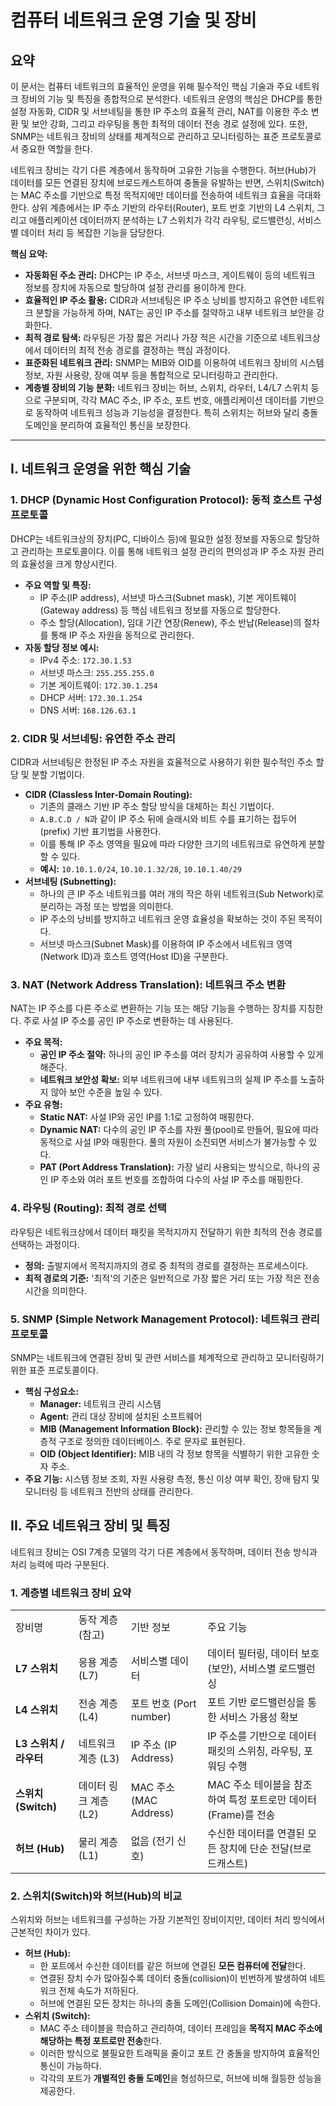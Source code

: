 # 컴퓨터 네트워크 운영 기술 및 장비

## 요약

이 문서는 컴퓨터 네트워크의 효율적인 운영을 위해 필수적인 핵심 기술과 주요 네트워크 장비의 기능 및 특징을 종합적으로 분석한다. 네트워크 운영의 핵심은 DHCP를 통한 설정 자동화, CIDR 및 서브네팅을 통한 IP 주소의 효율적 관리, NAT를 이용한 주소 변환 및 보안 강화, 그리고 라우팅을 통한 최적의 데이터 전송 경로 설정에 있다. 또한, SNMP는 네트워크 장비의 상태를 체계적으로 관리하고 모니터링하는 표준 프로토콜로서 중요한 역할을 한다.

네트워크 장비는 각기 다른 계층에서 동작하며 고유한 기능을 수행한다. 허브(Hub)가 데이터를 모든 연결된 장치에 브로드캐스트하여 충돌을 유발하는 반면, 스위치(Switch)는 MAC 주소를 기반으로 특정 목적지에만 데이터를 전송하여 네트워크 효율을 극대화한다. 상위 계층에서는 IP 주소 기반의 라우터(Router), 포트 번호 기반의 L4 스위치, 그리고 애플리케이션 데이터까지 분석하는 L7 스위치가 각각 라우팅, 로드밸런싱, 서비스별 데이터 처리 등 복잡한 기능을 담당한다.

**핵심 요약:**

- **자동화된 주소 관리:** DHCP는 IP 주소, 서브넷 마스크, 게이트웨이 등의 네트워크 정보를 장치에 자동으로 할당하여 설정 관리를 용이하게 한다.
- **효율적인 IP 주소 활용:** CIDR과 서브네팅은 IP 주소 낭비를 방지하고 유연한 네트워크 분할을 가능하게 하며, NAT는 공인 IP 주소를 절약하고 내부 네트워크 보안을 강화한다.
- **최적 경로 탐색:** 라우팅은 가장 짧은 거리나 가장 적은 시간을 기준으로 네트워크상에서 데이터의 최적 전송 경로를 결정하는 핵심 과정이다.
- **표준화된 네트워크 관리:** SNMP는 MIB와 OID를 이용하여 네트워크 장비의 시스템 정보, 자원 사용량, 장애 여부 등을 통합적으로 모니터링하고 관리한다.
- **계층별 장비의 기능 분화:** 네트워크 장비는 허브, 스위치, 라우터, L4/L7 스위치 등으로 구분되며, 각각 MAC 주소, IP 주소, 포트 번호, 애플리케이션 데이터를 기반으로 동작하여 네트워크 성능과 기능성을 결정한다. 특히 스위치는 허브와 달리 충돌 도메인을 분리하여 효율적인 통신을 보장한다.

--------------------------------------------------------------------------------

## I. 네트워크 운영을 위한 핵심 기술

### 1. DHCP (Dynamic Host Configuration Protocol): 동적 호스트 구성 프로토콜

DHCP는 네트워크상의 장치(PC, 디바이스 등)에 필요한 설정 정보를 자동으로 할당하고 관리하는 프로토콜이다. 이를 통해 네트워크 설정 관리의 편의성과 IP 주소 자원 관리의 효율성을 크게 향상시킨다.

- **주요 역할 및 특징:**
    - IP 주소(IP address), 서브넷 마스크(Subnet mask), 기본 게이트웨이(Gateway address) 등 핵심 네트워크 정보를 자동으로 할당한다.
    - 주소 할당(Allocation), 임대 기간 연장(Renew), 주소 반납(Release)의 절차를 통해 IP 주소 자원을 동적으로 관리한다.
- **자동 할당 정보 예시:**
    - IPv4 주소: `172.30.1.53`
    - 서브넷 마스크: `255.255.255.0`
    - 기본 게이트웨이: `172.30.1.254`
    - DHCP 서버: `172.30.1.254`
    - DNS 서버: `168.126.63.1`

### 2. CIDR 및 서브네팅: 유연한 주소 관리

CIDR과 서브네팅은 한정된 IP 주소 자원을 효율적으로 사용하기 위한 필수적인 주소 할당 및 분할 기법이다.

- **CIDR (Classless Inter-Domain Routing):**
    - 기존의 클래스 기반 IP 주소 할당 방식을 대체하는 최신 기법이다.
    - `A.B.C.D / N`과 같이 IP 주소 뒤에 슬래시와 비트 수를 표기하는 접두어(prefix) 기반 표기법을 사용한다.
    - 이를 통해 IP 주소 영역을 필요에 따라 다양한 크기의 네트워크로 유연하게 분할할 수 있다.
    - **예시:** `10.10.1.0/24`, `10.10.1.32/28`, `10.10.1.40/29`
- **서브네팅 (Subnetting):**
    - 하나의 큰 IP 주소 네트워크를 여러 개의 작은 하위 네트워크(Sub Network)로 분리하는 과정 또는 방법을 의미한다.
    - IP 주소의 낭비를 방지하고 네트워크 운영 효율성을 확보하는 것이 주된 목적이다.
    - 서브넷 마스크(Subnet Mask)를 이용하여 IP 주소에서 네트워크 영역(Network ID)과 호스트 영역(Host ID)을 구분한다.

### 3. NAT (Network Address Translation): 네트워크 주소 변환

NAT는 IP 주소를 다른 주소로 변환하는 기능 또는 해당 기능을 수행하는 장치를 지칭한다. 주로 사설 IP 주소를 공인 IP 주소로 변환하는 데 사용된다.

- **주요 목적:**
    - **공인 IP 주소 절약:** 하나의 공인 IP 주소를 여러 장치가 공유하여 사용할 수 있게 해준다.
    - **네트워크 보안성 확보:** 외부 네트워크에 내부 네트워크의 실제 IP 주소를 노출하지 않아 보안 수준을 높일 수 있다.
- **주요 유형:**
    - **Static NAT:** 사설 IP와 공인 IP를 1:1로 고정하여 매핑한다.
    - **Dynamic NAT:** 다수의 공인 IP 주소를 자원 풀(pool)로 만들어, 필요에 따라 동적으로 사설 IP와 매핑한다. 풀의 자원이 소진되면 서비스가 불가능할 수 있다.
    - **PAT (Port Address Translation):** 가장 널리 사용되는 방식으로, 하나의 공인 IP 주소와 여러 포트 번호를 조합하여 다수의 사설 IP 주소를 매핑한다.

### 4. 라우팅 (Routing): 최적 경로 선택

라우팅은 네트워크상에서 데이터 패킷을 목적지까지 전달하기 위한 최적의 전송 경로를 선택하는 과정이다.

- **정의:** 출발지에서 목적지까지의 경로 중 최적의 경로를 결정하는 프로세스이다.
- **최적 경로의 기준:** '최적'의 기준은 일반적으로 가장 짧은 거리 또는 가장 적은 전송 시간을 의미한다.

### 5. SNMP (Simple Network Management Protocol): 네트워크 관리 프로토콜

SNMP는 네트워크에 연결된 장비 및 관련 서비스를 체계적으로 관리하고 모니터링하기 위한 표준 프로토콜이다.

- **핵심 구성요소:**
    - **Manager:** 네트워크 관리 시스템
    - **Agent:** 관리 대상 장비에 설치된 소프트웨어
    - **MIB (Management Information Block):** 관리할 수 있는 정보 항목들을 계층적 구조로 정의한 데이터베이스. 주로 문자로 표현된다.
    - **OID (Object Identifier):** MIB 내의 각 정보 항목을 식별하기 위한 고유한 숫자 주소.
- **주요 기능:** 시스템 정보 조회, 자원 사용량 측정, 통신 이상 여부 확인, 장애 탐지 및 모니터링 등 네트워크 전반의 상태를 관리한다.

## II. 주요 네트워크 장비 및 특징

네트워크 장비는 OSI 7계층 모델의 각기 다른 계층에서 동작하며, 데이터 전송 방식과 처리 능력에 따라 구분된다.

### 1. 계층별 네트워크 장비 요약

|   |   |   |   |
|---|---|---|---|
|장비명|동작 계층 (참고)|기반 정보|주요 기능|
|**L7 스위치**|응용 계층 (L7)|서비스별 데이터|데이터 필터링, 데이터 보호(보안), 서비스별 로드밸런싱|
|**L4 스위치**|전송 계층 (L4)|포트 번호 (Port number)|포트 기반 로드밸런싱을 통한 서비스 가용성 확보|
|**L3 스위치 / 라우터**|네트워크 계층 (L3)|IP 주소 (IP Address)|IP 주소를 기반으로 데이터 패킷의 스위칭, 라우팅, 포워딩 수행|
|**스위치 (Switch)**|데이터 링크 계층 (L2)|MAC 주소 (MAC Address)|MAC 주소 테이블을 참조하여 특정 포트로만 데이터(Frame)를 전송|
|**허브 (Hub)**|물리 계층 (L1)|없음 (전기 신호)|수신한 데이터를 연결된 모든 장치에 단순 전달(브로드캐스트)|

### 2. 스위치(Switch)와 허브(Hub)의 비교

스위치와 허브는 네트워크를 구성하는 가장 기본적인 장비이지만, 데이터 처리 방식에서 근본적인 차이가 있다.

- **허브 (Hub):**
    - 한 포트에서 수신한 데이터를 같은 허브에 연결된 **모든 컴퓨터에 전달**한다.
    - 연결된 장치 수가 많아질수록 데이터 충돌(collision)이 빈번하게 발생하여 네트워크 전체 속도가 저하된다.
    - 허브에 연결된 모든 장치는 하나의 충돌 도메인(Collision Domain)에 속한다.
- **스위치 (Switch):**
    - MAC 주소 테이블을 학습하고 관리하여, 데이터 프레임을 **목적지 MAC 주소에 해당하는 특정 포트로만 전송**한다.
    - 이러한 방식으로 불필요한 트래픽을 줄이고 포트 간 충돌을 방지하여 효율적인 통신이 가능하다.
    - 각각의 포트가 **개별적인 충돌 도메인**을 형성하므로, 허브에 비해 월등한 성능을 제공한다.